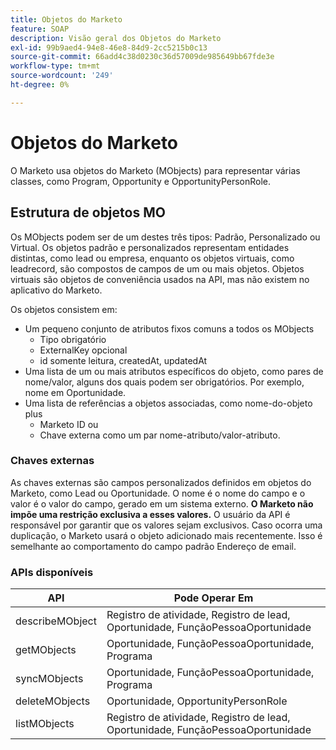 ```yaml
---
title: Objetos do Marketo
feature: SOAP
description: Visão geral dos Objetos do Marketo
exl-id: 99b9aed4-94e8-46e8-84d9-2cc5215b0c13
source-git-commit: 66add4c38d0230c36d57009de985649bb67fde3e
workflow-type: tm+mt
source-wordcount: '249'
ht-degree: 0%

---
```


# Objetos do Marketo

O Marketo usa objetos do Marketo (MObjects) para representar várias classes, como Program, Opportunity e OpportunityPersonRole.

## Estrutura de objetos MO

Os MObjects podem ser de um destes três tipos: Padrão, Personalizado ou Virtual. Os objetos padrão e personalizados representam entidades distintas, como lead ou empresa, enquanto os objetos virtuais, como leadrecord, são compostos de campos de um ou mais objetos. Objetos virtuais são objetos de conveniência usados na API, mas não existem no aplicativo do Marketo.

Os objetos consistem em:

- Um pequeno conjunto de atributos fixos comuns a todos os MObjects
   - Tipo obrigatório
   - ExternalKey opcional
   - id somente leitura, createdAt, updatedAt
- Uma lista de um ou mais atributos específicos do objeto, como pares de nome/valor, alguns dos quais podem ser obrigatórios. Por exemplo, nome em Oportunidade.
- Uma lista de referências a objetos associadas, como nome-do-objeto plus
   - Marketo ID ou
   - Chave externa como um par nome-atributo/valor-atributo.

### Chaves externas

As chaves externas são campos personalizados definidos em objetos do Marketo, como Lead ou Oportunidade. O nome é o nome do campo e o valor é o valor do campo, gerado em um sistema externo. **O Marketo não impõe uma restrição exclusiva a esses valores.** O usuário da API é responsável por garantir que os valores sejam exclusivos. Caso ocorra uma duplicação, o Marketo usará o objeto adicionado mais recentemente. Isso é semelhante ao comportamento do campo padrão Endereço de email.

### APIs disponíveis

| API | Pode Operar Em |
|---|---|
| describeMObject | Registro de atividade, Registro de lead, Oportunidade, FunçãoPessoaOportunidade |
| getMObjects | Oportunidade, FunçãoPessoaOportunidade, Programa |
| syncMObjects | Oportunidade, FunçãoPessoaOportunidade, Programa |
| deleteMObjects | Oportunidade, OpportunityPersonRole |
| listMObjects | Registro de atividade, Registro de lead, Oportunidade, FunçãoPessoaOportunidade |
